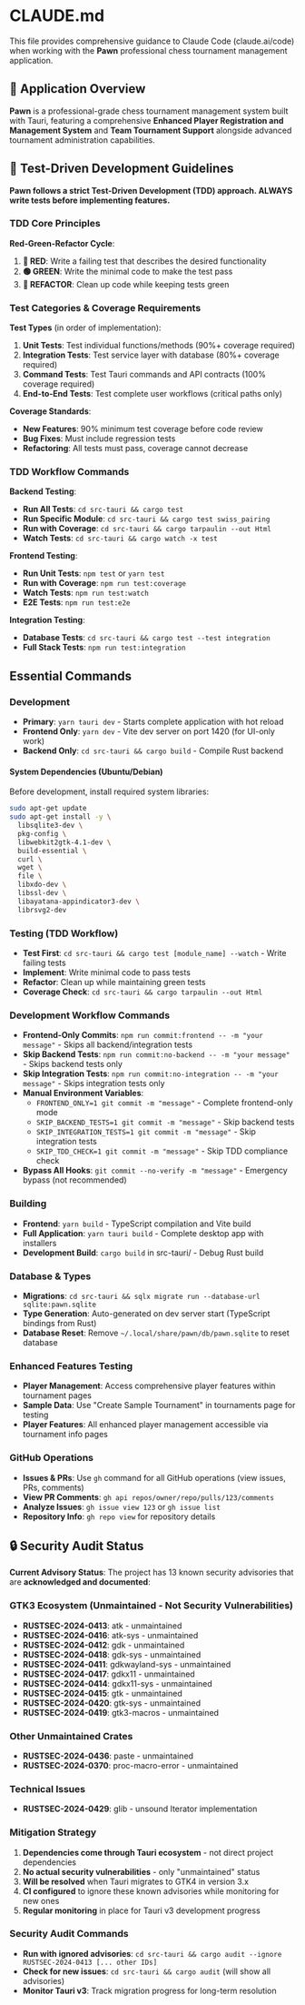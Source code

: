 # CLAUDE.md

This file provides comprehensive guidance to Claude Code (claude.ai/code) when working with the **Pawn** professional chess tournament management application.

## 🎯 Application Overview

**Pawn** is a professional-grade chess tournament management system built with Tauri, featuring a comprehensive **Enhanced Player Registration and Management System** and **Team Tournament Support** alongside advanced tournament administration capabilities.

## 🧪 Test-Driven Development Guidelines

**Pawn follows a strict Test-Driven Development (TDD) approach. ALWAYS write tests before implementing features.**

### TDD Core Principles

**Red-Green-Refactor Cycle**:
1. **🔴 RED**: Write a failing test that describes the desired functionality
2. **🟢 GREEN**: Write the minimal code to make the test pass
3. **🔵 REFACTOR**: Clean up code while keeping tests green

### Test Categories & Coverage Requirements

**Test Types** (in order of implementation):
1. **Unit Tests**: Test individual functions/methods (90%+ coverage required)
2. **Integration Tests**: Test service layer with database (80%+ coverage required)
3. **Command Tests**: Test Tauri commands and API contracts (100% coverage required)
4. **End-to-End Tests**: Test complete user workflows (critical paths only)

**Coverage Standards**:
- **New Features**: 90% minimum test coverage before code review
- **Bug Fixes**: Must include regression tests
- **Refactoring**: All tests must pass, coverage cannot decrease

### TDD Workflow Commands

**Backend Testing**:
- **Run All Tests**: `cd src-tauri && cargo test`
- **Run Specific Module**: `cd src-tauri && cargo test swiss_pairing`
- **Run with Coverage**: `cd src-tauri && cargo tarpaulin --out Html`
- **Watch Tests**: `cd src-tauri && cargo watch -x test`

**Frontend Testing**:
- **Run Unit Tests**: `npm test` or `yarn test`
- **Run with Coverage**: `npm run test:coverage`
- **Watch Tests**: `npm run test:watch`
- **E2E Tests**: `npm run test:e2e`

**Integration Testing**:
- **Database Tests**: `cd src-tauri && cargo test --test integration`
- **Full Stack Tests**: `npm run test:integration`

## Essential Commands

### Development
- **Primary**: `yarn tauri dev` - Starts complete application with hot reload
- **Frontend Only**: `yarn dev` - Vite dev server on port 1420 (for UI-only work)
- **Backend Only**: `cd src-tauri && cargo build` - Compile Rust backend

#### System Dependencies (Ubuntu/Debian)
Before development, install required system libraries:
```bash
sudo apt-get update
sudo apt-get install -y \
  libsqlite3-dev \
  pkg-config \
  libwebkit2gtk-4.1-dev \
  build-essential \
  curl \
  wget \
  file \
  libxdo-dev \
  libssl-dev \
  libayatana-appindicator3-dev \
  librsvg2-dev
```

### Testing (TDD Workflow)
- **Test First**: `cd src-tauri && cargo test [module_name] --watch` - Write failing tests
- **Implement**: Write minimal code to pass tests
- **Refactor**: Clean up while maintaining green tests
- **Coverage Check**: `cd src-tauri && cargo tarpaulin --out Html`

### Development Workflow Commands
- **Frontend-Only Commits**: `npm run commit:frontend -- -m "your message"` - Skips all backend/integration tests
- **Skip Backend Tests**: `npm run commit:no-backend -- -m "your message"` - Skips backend tests only
- **Skip Integration Tests**: `npm run commit:no-integration -- -m "your message"` - Skips integration tests only
- **Manual Environment Variables**:
  - `FRONTEND_ONLY=1 git commit -m "message"` - Complete frontend-only mode
  - `SKIP_BACKEND_TESTS=1 git commit -m "message"` - Skip backend tests
  - `SKIP_INTEGRATION_TESTS=1 git commit -m "message"` - Skip integration tests
  - `SKIP_TDD_CHECK=1 git commit -m "message"` - Skip TDD compliance check
- **Bypass All Hooks**: `git commit --no-verify -m "message"` - Emergency bypass (not recommended)

### Building
- **Frontend**: `yarn build` - TypeScript compilation and Vite build
- **Full Application**: `yarn tauri build` - Complete desktop app with installers
- **Development Build**: `cargo build` in src-tauri/ - Debug Rust build

### Database & Types
- **Migrations**: `cd src-tauri && sqlx migrate run --database-url sqlite:pawn.sqlite`
- **Type Generation**: Auto-generated on dev server start (TypeScript bindings from Rust)
- **Database Reset**: Remove `~/.local/share/pawn/db/pawn.sqlite` to reset database

### Enhanced Features Testing
- **Player Management**: Access comprehensive player features within tournament pages
- **Sample Data**: Use "Create Sample Tournament" in tournaments page for testing
- **Player Features**: All enhanced player management accessible via tournament info pages

### GitHub Operations
- **Issues & PRs**: Use `gh` command for all GitHub operations (view issues, PRs, comments)
- **View PR Comments**: `gh api repos/owner/repo/pulls/123/comments`
- **Analyze Issues**: `gh issue view 123` or `gh issue list`
- **Repository Info**: `gh repo view` for repository details

## 🔒 Security Audit Status

**Current Advisory Status**: The project has 13 known security advisories that are **acknowledged and documented**:

### GTK3 Ecosystem (Unmaintained - Not Security Vulnerabilities)
- **RUSTSEC-2024-0413**: atk - unmaintained
- **RUSTSEC-2024-0416**: atk-sys - unmaintained  
- **RUSTSEC-2024-0412**: gdk - unmaintained
- **RUSTSEC-2024-0418**: gdk-sys - unmaintained
- **RUSTSEC-2024-0411**: gdkwayland-sys - unmaintained
- **RUSTSEC-2024-0417**: gdkx11 - unmaintained
- **RUSTSEC-2024-0414**: gdkx11-sys - unmaintained
- **RUSTSEC-2024-0415**: gtk - unmaintained
- **RUSTSEC-2024-0420**: gtk-sys - unmaintained
- **RUSTSEC-2024-0419**: gtk3-macros - unmaintained

### Other Unmaintained Crates
- **RUSTSEC-2024-0436**: paste - unmaintained
- **RUSTSEC-2024-0370**: proc-macro-error - unmaintained

### Technical Issues
- **RUSTSEC-2024-0429**: glib - unsound Iterator implementation

### Mitigation Strategy
1. **Dependencies come through Tauri ecosystem** - not direct project dependencies
2. **No actual security vulnerabilities** - only "unmaintained" status
3. **Will be resolved** when Tauri migrates to GTK4 in version 3.x
4. **CI configured** to ignore these known advisories while monitoring for new ones
5. **Regular monitoring** in place for Tauri v3 development progress

### Security Audit Commands
- **Run with ignored advisories**: `cd src-tauri && cargo audit --ignore RUSTSEC-2024-0413 [... other IDs]`
- **Check for new issues**: `cd src-tauri && cargo audit` (will show all advisories)
- **Monitor Tauri v3**: Track migration progress for long-term resolution

